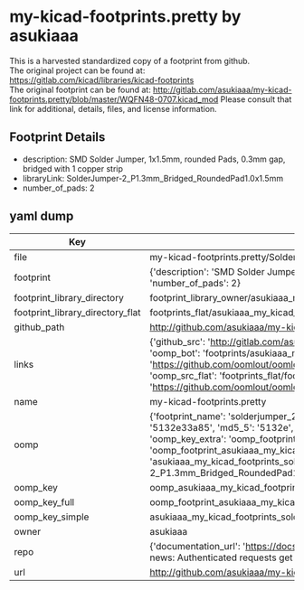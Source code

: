 # my-kicad-footprints.pretty by asukiaaa  
This is a harvested standardized copy of a footprint from github.  
The original project can be found at:  
https://gitlab.com/kicad/libraries/kicad-footprints  
The original footprint can be found at:
http://gitlab.com/asukiaaa/my-kicad-footprints.pretty/blob/master/WQFN48-0707.kicad_mod
Please consult that link for additional, details, files, and license information.  
## Footprint Details
* description: SMD Solder Jumper, 1x1.5mm, rounded Pads, 0.3mm gap, bridged with 1 copper strip  
* libraryLink: SolderJumper-2_P1.3mm_Bridged_RoundedPad1.0x1.5mm  
* number_of_pads: 2  
## yaml dump  
| Key | Value |  
| --- | --- |  
| file | my-kicad-footprints.pretty/SolderJumper-2_P1.3mm_Bridged_RoundedPad1.0x1.5mm.kicad_mod |  
| footprint | {'description': 'SMD Solder Jumper, 1x1.5mm, rounded Pads, 0.3mm gap, bridged with 1 copper strip', 'libraryLink': 'SolderJumper-2_P1.3mm_Bridged_RoundedPad1.0x1.5mm', 'number_of_pads': 2} |  
| footprint_library_directory | footprint_library_owner/asukiaaa_my-kicad-footprints.pretty |  
| footprint_library_directory_flat | footprints_flat/asukiaaa_my_kicad_footprints_solderjumper_2_p1_3mm_bridged_roundedpad1_0x1_5mm/working |  
| github_path | http://github.com/asukiaaa/my-kicad-footprints.pretty/blob/master/SolderJumper-2_P1.3mm_Bridged_RoundedPad1.0x1.5mm.kicad_mod |  
| links | {'github_src': 'http://gitlab.com/asukiaaa/my-kicad-footprints.pretty/blob/master/WQFN48-0707.kicad_mod', 'github_src_repo': 'https://gitlab.com/kicad/libraries/kicad-footprints', 'oomp_bot': 'footprints/asukiaaa_my_kicad_footprints_solderjumper_2_p1_3mm_bridged_roundedpad1_0x1_5mm/working', 'oomp_bot_github': 'https://github.com/oomlout/oomlout_oomp_footprint_bot/tree/main/footprints/asukiaaa_my_kicad_footprints_solderjumper_2_p1_3mm_bridged_roundedpad1_0x1_5mm/working', 'oomp_src_flat': 'footprints_flat/footprints_flat/asukiaaa_my_kicad_footprints_solderjumper_2_p1_3mm_bridged_roundedpad1_0x1_5mm/working', 'oomp_src_flat_github': 'https://github.com/oomlout/oomlout_oomp_footprint_src/tree/main/footprints_flat/asukiaaa_my_kicad_footprints_solderjumper_2_p1_3mm_bridged_roundedpad1_0x1_5mm/working'} |  
| name | my-kicad-footprints.pretty |  
| oomp | {'footprint_name': 'solderjumper_2_p1_3mm_bridged_roundedpad1_0x1_5mm', 'library_name': 'my_kicad_footprints', 'md5': '5132e33a856b01ac39a9c84f3c33ac76', 'md5_10': '5132e33a85', 'md5_5': '5132e', 'md5_6': '5132e3', 'oomp_key': 'oomp_asukiaaa_my_kicad_footprints_solderjumper_2_p1_3mm_bridged_roundedpad1_0x1_5mm', 'oomp_key_extra': 'oomp_footprint_asukiaaa_my_kicad_footprints_solderjumper_2_p1_3mm_bridged_roundedpad1_0x1_5mm', 'oomp_key_full': 'oomp_footprint_asukiaaa_my_kicad_footprints_solderjumper_2_p1_3mm_bridged_roundedpad1_0x1_5mm_5132e3', 'oomp_key_simple': 'asukiaaa_my_kicad_footprints_solderjumper_2_p1_3mm_bridged_roundedpad1_0x1_5mm', 'original_filename': 'my-kicad-footprints.pretty/SolderJumper-2_P1.3mm_Bridged_RoundedPad1.0x1.5mm.kicad_mod', 'owner_name': 'asukiaaa'} |  
| oomp_key | oomp_asukiaaa_my_kicad_footprints_solderjumper_2_p1_3mm_bridged_roundedpad1_0x1_5mm |  
| oomp_key_full | oomp_footprint_asukiaaa_my_kicad_footprints_solderjumper_2_p1_3mm_bridged_roundedpad1_0x1_5mm |  
| oomp_key_simple | asukiaaa_my_kicad_footprints_solderjumper_2_p1_3mm_bridged_roundedpad1_0x1_5mm |  
| owner | asukiaaa |  
| repo | {'documentation_url': 'https://docs.github.com/rest/overview/resources-in-the-rest-api#rate-limiting', 'message': "API rate limit exceeded for 84.66.173.59. (But here's the good news: Authenticated requests get a higher rate limit. Check out the documentation for more details.)"} |  
| url | http://github.com/asukiaaa/my-kicad-footprints.pretty |  


